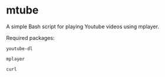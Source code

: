 mtube
=====

A simple Bash script for playing Youtube videos using mplayer.

Required packages:
    
    youtube-dl
    
    mplayer
    
    curl
